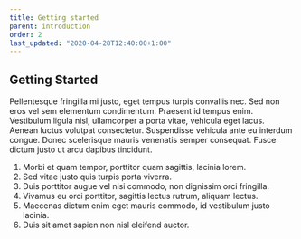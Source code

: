 ```yaml
---
title: Getting started
parent: introduction
order: 2
last_updated: "2020-04-28T12:40:00+1:00"
---
```

## Getting Started

Pellentesque fringilla mi justo, eget tempus turpis convallis nec. Sed non eros vel sem elementum condimentum. Praesent id tempus enim. Vestibulum ligula nisl, ullamcorper a porta vitae, vehicula eget lacus. Aenean luctus volutpat consectetur. Suspendisse vehicula ante eu interdum congue. Donec scelerisque mauris venenatis semper consequat. Fusce dictum justo ut arcu dapibus tincidunt.

<!-- include components/ExampleComponent -->

1. Morbi et quam tempor, porttitor quam sagittis, lacinia lorem.
1. Sed vitae justo quis turpis porta viverra.
1. Duis porttitor augue vel nisi commodo, non dignissim orci fringilla.
1. Vivamus eu orci porttitor, sagittis lectus rutrum, aliquam lectus.
1. Maecenas dictum enim eget mauris commodo, id vestibulum justo lacinia.
1. Duis sit amet sapien non nisl eleifend auctor.
